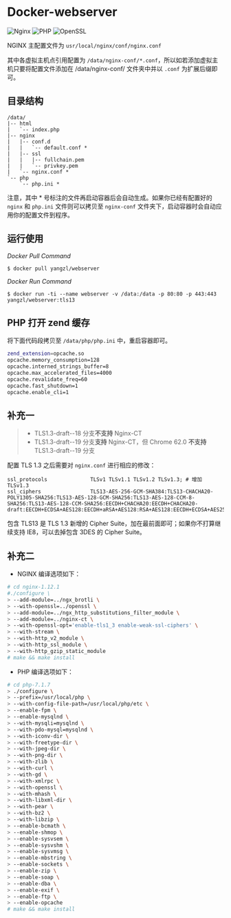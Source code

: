 # Docker-webserver

![Nginx](https://img.shields.io/badge/Nginx-1.13.7-yellow.svg)
![PHP](https://img.shields.io/badge/PHP-7.1.12-red.svg)
![OpenSSL](https://img.shields.io/badge/TLS1.3-draft--18-green.svg)


NGINX 主配置文件为 `usr/local/nginx/conf/nginx.conf`

其中各虚拟主机点引用配置为 `/data/nginx-conf/*.conf`，所以如若添加虚拟主机只要将配置文件添加在 /data/nginx-conf/ 文件夹中并以 `.conf`
为扩展后缀即可。

## 目录结构
```
/data/
|-- html
|   `-- index.php
|-- nginx
|   |-- conf.d 
|   |   `-- default.conf *
|   |-- ssl
|   |   |-- fullchain.pem 
|   |   `-- privkey.pem
|   `-- nginx.conf *
`-- php
    `-- php.ini *
```

注意，其中 * 号标注的文件再启动容器后会自动生成。如果你已经有配置好的 `nginx` 和 `php.ini` 文件则可以拷贝至 `nginx-conf` 文件夹下，启动容器时会自动应用你的配置文件到程序。

## 运行使用

_Docker Pull Command_

`$ docker pull yangzl/webserver`

_Docker Run Command_

`$ docker run -ti --name webserver -v /data:/data -p 80:80 -p 443:443 yangzl/webserver:tls13`

## PHP 打开 zend 缓存

将下面代码段拷贝至 `/data/php/php.ini` 中，重启容器即可。

```bash
zend_extension=opcache.so
opcache.memory_consumption=128
opcache.interned_strings_buffer=8
opcache.max_accelerated_files=4000
opcache.revalidate_freq=60
opcache.fast_shutdown=1
opcache.enable_cli=1
```

## 补充一

> * TLS1.3-draft--18 分支**不支持** Nginx-CT
> * TLS1.3-draft--19 分支**支持** Nginx-CT，但 Chrome 62.0 **不支持** TLS1.3-draft--19 分支

配置 TLS 1.3 之后需要对 `nginx.conf` 进行相应的修改：

```
ssl_protocols              TLSv1 TLSv1.1 TLSv1.2 TLSv1.3; # 增加 TLSv1.3
ssl_ciphers                TLS13-AES-256-GCM-SHA384:TLS13-CHACHA20-POLY1305-SHA256:TLS13-AES-128-GCM-SHA256:TLS13-AES-128-CCM-8-SHA256:TLS13-AES-128-CCM-SHA256:EECDH+CHACHA20:EECDH+CHACHA20-draft:EECDH+ECDSA+AES128:EECDH+aRSA+AES128:RSA+AES128:EECDH+ECDSA+AES256:EECDH+aRSA+AES256:RSA+AES256:EECDH+ECDSA+3DES:EECDH+aRSA+3DES:RSA+3DES:!MD5;
```

包含 TLS13 是 TLS 1.3 新增的 Cipher Suite，加在最前面即可；如果你不打算继续支持 IE8，可以去掉包含 3DES 的 Cipher Suite。

## 补充二

* NGINX 编译选项如下：

```bash
# cd nginx-1.12.1
#./configure \
> --add-module=../ngx_brotli \
> --with-openssl=../openssl \
> --add-module=../ngx_http_substitutions_filter_module \
> --add-module=../nginx-ct \
> --with-openssl-opt='enable-tls1_3 enable-weak-ssl-ciphers' \
> --with-stream \
> --with-http_v2_module \
> --with-http_ssl_module \
> --with-http_gzip_static_module
# make && make install
```

* PHP 编译选项如下：

```bash
# cd php-7.1.7
> ./configure \
> --prefix=/usr/local/php \
> --with-config-file-path=/usr/local/php/etc \
> --enable-fpm \
> --enable-mysqlnd \
> --with-mysqli=mysqlnd \
> --with-pdo-mysql=mysqlnd \
> --with-iconv-dir \
> --with-freetype-dir \
> --with-jpeg-dir \
> --with-png-dir \
> --with-zlib \
> --with-curl \
> --with-gd \
> --with-xmlrpc \
> --with-openssl \
> --with-mhash \
> --with-libxml-dir \
> --with-pear \
> --with-bz2 \
> --with-libzip \
> --enable-bcmath \
> --enable-shmop \
> --enable-sysvsem \
> --enable-sysvshm \
> --enable-sysvmsg \
> --enable-mbstring \
> --enable-sockets \
> --enable-zip \
> --enable-soap \
> --enable-dba \
> --enable-exif \
> --enable-ftp \
> --enable-opcache
# make && make install
```